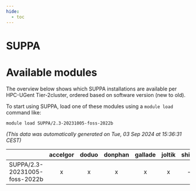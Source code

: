 ```yaml
---
hide:
  - toc
---
```


SUPPA
=====

# Available modules


The overview below shows which SUPPA installations are available per HPC-UGent Tier-2cluster, ordered based on software version (new to old).

To start using SUPPA, load one of these modules using a `module load` command like:

```shell
module load SUPPA/2.3-20231005-foss-2022b
```

*(This data was automatically generated on Tue, 03 Sep 2024 at 15:36:31 CEST)*  

| |accelgor|doduo|donphan|gallade|joltik|shinx|skitty|
| :---: | :---: | :---: | :---: | :---: | :---: | :---: | :---: |
|SUPPA/2.3-20231005-foss-2022b|x|x|x|x|x|-|x|
